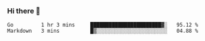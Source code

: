 ### Hi there 👋

<!--
**yeya24/yeya24** is a ✨ _special_ ✨ repository because its `README.md` (this file) appears on your GitHub profile.

Here are some ideas to get you started:

- 🔭 I’m currently working on ...
- 🌱 I’m currently learning ...
- 👯 I’m looking to collaborate on ...
- 🤔 I’m looking for help with ...
- 💬 Ask me about ...
- 📫 How to reach me: ...
- 😄 Pronouns: ...
- ⚡ Fun fact: ...
-->

<!--START_SECTION:waka-->

```text
Go         1 hr 3 mins     ███████████████████████▓░   95.12 %
Markdown   3 mins          █▒░░░░░░░░░░░░░░░░░░░░░░░   04.88 %
```

<!--END_SECTION:waka-->
